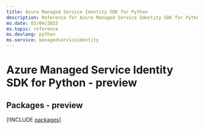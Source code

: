 ```yaml
---
title: Azure Managed Service Identity SDK for Python
description: Reference for Azure Managed Service Identity SDK for Python
ms.date: 03/04/2025
ms.topic: reference
ms.devlang: python
ms.service: managedserviceidentity
---
```

# Azure Managed Service Identity SDK for Python - preview
## Packages - preview
[!INCLUDE [packages](managed-service-identity-index.md)]